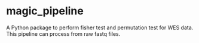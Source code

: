 # magic_pipeline

A Python package to perform fisher test and permutation test for WES data. This pipeline can process from raw fastq files.
